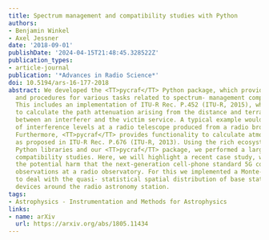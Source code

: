 ```yaml
---
title: Spectrum management and compatibility studies with Python
authors:
- Benjamin Winkel
- Axel Jessner
date: '2018-09-01'
publishDate: '2024-04-15T21:48:45.328522Z'
publication_types:
- article-journal
publication: '*Advances in Radio Science*'
doi: 10.5194/ars-16-177-2018
abstract: We developed the <TT>pycraf</TT> Python package, which provides functions
  and procedures for various tasks related to spectrum- management compatibility studies.
  This includes an implementation of ITU-R Rec. P.452 (ITU-R, 2015), which allows
  to calculate the path attenuation arising from the distance and terrain properties
  between an interferer and the victim service. A typical example would be the calculation
  of interference levels at a radio telescope produced from a radio broadcasting tower.
  Furthermore, <TT>pycraf</TT> provides functionality to calculate atmospheric attenuation
  as proposed in ITU-R Rec. P.676 (ITU-R, 2013). Using the rich ecosystem of scientific
  Python libraries and our <TT>pycraf</TT> package, we performed a large number of
  compatibility studies. Here, we will highlight a recent case study, where we analysed
  the potential harm that the next-generation cell-phone standard 5G could bring to
  observations at a radio observatory. For this we implemented a Monte-Carlo simulation
  to deal with the quasi- statistical spatial distribution of base stations and user
  devices around the radio astronomy station.
tags:
- Astrophysics - Instrumentation and Methods for Astrophysics
links:
- name: arXiv
  url: https://arxiv.org/abs/1805.11434
---
```

